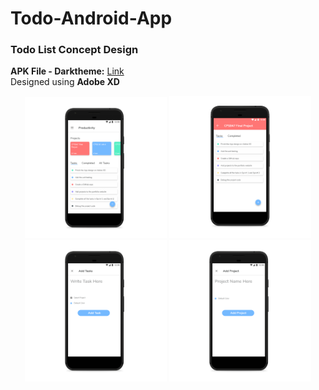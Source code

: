 # Todo-Android-App

### Todo List Concept Design
**APK File - Darktheme:** [Link](https://github.com/Jenil-Vekaria/Todo-Android-App/blob/master/Todo-List.apk) <br>
Designed using **Adobe XD**
<div align="center">
  <img src="Screenshots/1 Home Phone.png" width="45%"/> <img src="Screenshots/1 Projects Phone.png" width="45%"/>
  <img src="Screenshots/1 Add Task Phone.png" width="45%"/> <img src="Screenshots/1 Add Project Phone.png" width="45%"/>
</div>
